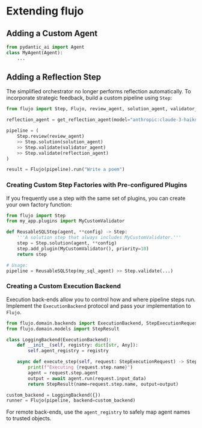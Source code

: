 # Extending flujo

## Adding a Custom Agent

```python
from pydantic_ai import Agent
class MyAgent(Agent):
    ...
```

## Adding a Reflection Step

The simplified orchestrator no longer performs reflection automatically. To
incorporate strategic feedback, build a custom pipeline using `Step`:

```python
from flujo import Step, Flujo, review_agent, solution_agent, validator_agent, get_reflection_agent

reflection_agent = get_reflection_agent(model="anthropic:claude-3-haiku")

pipeline = (
    Step.review(review_agent)
    >> Step.solution(solution_agent)
    >> Step.validate(validator_agent)
    >> Step.validate(reflection_agent)
)

result = Flujo(pipeline).run("Write a poem")
```

### Creating Custom Step Factories with Pre-configured Plugins

If you frequently use a step with the same set of plugins, you can create your own factory function:

```python
from flujo import Step
from my_app.plugins import MyCustomValidator

def ReusableSQLStep(agent, **config) -> Step:
    '''A solution step that always includes MyCustomValidator.'''
    step = Step.solution(agent, **config)
    step.add_plugin(MyCustomValidator(), priority=10)
    return step

# Usage:
pipeline = ReusableSQLStep(my_sql_agent) >> Step.validate(...)
```

### Creating a Custom Execution Backend

Execution back-ends allow you to control how and where pipeline steps run.
Implement the `ExecutionBackend` protocol and pass your implementation to
`Flujo`.

```python
from flujo.domain.backends import ExecutionBackend, StepExecutionRequest
from flujo.domain.models import StepResult

class LoggingBackend(ExecutionBackend):
    def __init__(self, registry: dict[str, Any]):
        self.agent_registry = registry

    async def execute_step(self, request: StepExecutionRequest) -> StepResult:
        print(f"Executing {request.step.name}")
        agent = request.step.agent
        output = await agent.run(request.input_data)
        return StepResult(name=request.step.name, output=output)

custom_backend = LoggingBackend({})
runner = Flujo(pipeline, backend=custom_backend)
```

For remote back-ends, use the `agent_registry` to safely map agent names to
trusted objects.
